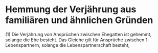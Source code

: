 # Hemmung der Verjährung aus familiären und ähnlichen Gründen

(1) Die Verjährung von Ansprüchen zwischen Ehegatten ist gehemmt, solange die Ehe besteht. Das Gleiche gilt für Ansprüche zwischen  1.
 Lebenspartnern, solange die Lebenspartnerschaft besteht,